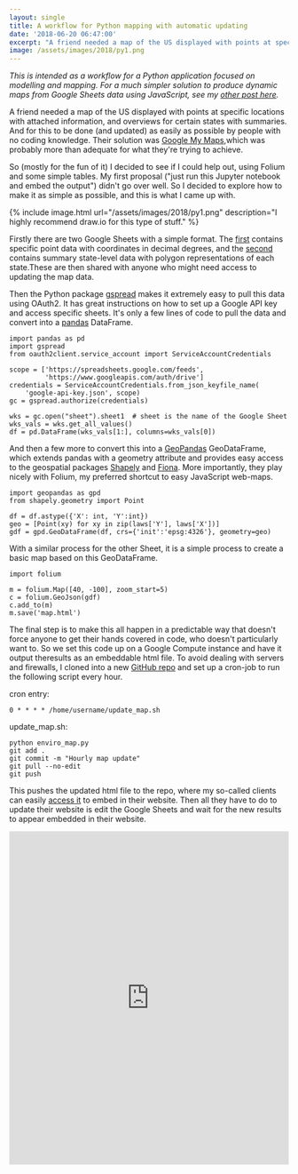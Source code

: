 ```yaml
---
layout: single
title: A workflow for Python mapping with automatic updating
date: '2018-06-20 06:47:00'
excerpt: "A friend needed a map of the US displayed with points at specific locations with attached information, and overviews for certain states with summaries. And for this to be done (and updated) as easily as possible by people with no coding knowledge."
image: /assets/images/2018/py1.png
---
```


*This is intended as a workflow for a Python application focused on modelling and mapping. For a much simpler solution to produce dynamic maps from Google Sheets data using JavaScript, see my [other post here](https://rdrn.me/leaflet-maps-google-sheets/).*

A friend needed a map of the US displayed with points at specific locations with attached information, and overviews for certain states with summaries. And for this to be done (and updated) as easily as possible by people with no coding knowledge. Their solution was [Google My Maps](https://www.google.com/mymaps),which was probably more than adequate for what they're trying to achieve.

So (mostly for the fun of it) I decided to see if I could help out, using Folium and some simple tables. My first proposal ("just run this Jupyter notebook and embed the output") didn't go over well. So I decided to explore how to make it as simple as possible, and this is what I came up with.

{% include image.html url="/assets/images/2018/py1.png" description="I highly recommend draw.io for this type of stuff." %}

Firstly there are two Google Sheets with a simple format. The [first](https://docs.google.com/spreadsheets/d/1WyZNokrgj5NmbyYrRIOQDa2mZ0_SEdbjBohR2RmKXp8/edit?usp=sharing) contains specific point data with coordinates in decimal degrees, and the [second](https://docs.google.com/spreadsheets/d/15t8dZIab3cNoN3y3WVYVy4a-RITFhfvlPWIKSKAuV0Y/edit?usp=sharing) contains summary state-level data with polygon representations of each state.These are then shared with anyone who might need access to updating the map data.

Then the Python package [gspread](https://github.com/burnash/gspread) makes it extremely easy to pull this data using OAuth2. It has great instructions on how to set up a Google API key and access specific sheets. It's only a few lines of code to pull the data and convert into a [pandas](https://pandas.pydata.org/) DataFrame.

```
import pandas as pd
import gspread
from oauth2client.service_account import ServiceAccountCredentials

scope = ['https://spreadsheets.google.com/feeds',
         'https://www.googleapis.com/auth/drive']
credentials = ServiceAccountCredentials.from_json_keyfile_name(
    'google-api-key.json', scope)
gc = gspread.authorize(credentials)

wks = gc.open("sheet").sheet1  # sheet is the name of the Google Sheet
wks_vals = wks.get_all_values()
df = pd.DataFrame(wks_vals[1:], columns=wks_vals[0])
```

And then a few more to convert this into a [GeoPandas](http://geopandas.org/) GeoDataFrame, which extends pandas with a geometry  attribute and provides easy access to the geospatial packages [Shapely](http://toblerity.org/shapely/) and [Fiona](http://toblerity.org/fiona/). More importantly, they play nicely with Folium, my preferred shortcut to easy JavaScript web-maps.

```
import geopandas as gpd
from shapely.geometry import Point

df = df.astype({'X': int, 'Y':int})
geo = [Point(xy) for xy in zip(laws['Y'], laws['X'])]
gdf = gpd.GeoDataFrame(df, crs={'init':'epsg:4326'}, geometry=geo)
```

With a similar process for the other Sheet, it is a simple process to create a basic map based on this GeoDataFrame.

```
import folium

m = folium.Map([40, -100], zoom_start=5)
c = folium.GeoJson(gdf)     
c.add_to(m)  
m.save('map.html')
```

The final step is to make this all happen in a predictable way that doesn't force anyone to get their hands covered in code, who doesn't particularly want to. So we set this code up on a Google Compute instance and have it output theresults as an embeddable html file. To avoid dealing with servers and firewalls, I cloned into a new [GitHub repo](https://github.com/carderne/web-mapping/tree/master/folium-gspread) and set up a cron-job to run the following script every hour.

cron entry:

```
0 * * * * /home/username/update_map.sh
```

update_map.sh:

```
python enviro_map.py
git add .
git commit -m "Hourly map update"
git pull --no-edit
git push
```

This pushes the updated html file to the repo, where my so-called clients can easily [access it](https://github.com/carderne/leaflet-gsheets) to embed in their website. Then all they have to do to update their website is edit the Google Sheets and wait for the new results to appear embedded in their website.

<iframe src="https://rdrn.me/leaflet-gsheets/" style="width: 100%; height: 600px" name="internal" frameborder="0"></iframe>
